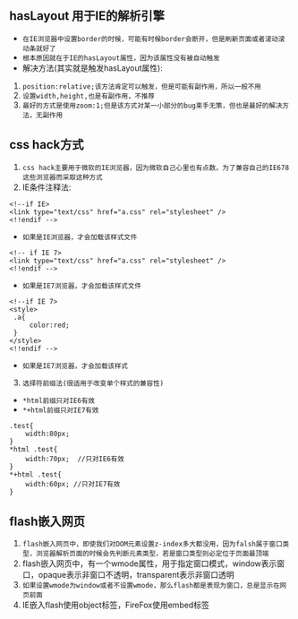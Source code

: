 ## hasLayout 用于IE的解析引擎
* `在IE浏览器中设置border的时候，可能有时候border会断开，但是刷新页面或者滚动滚动条就好了`
* `根本原因就在于IE的hasLayout属性，因为该属性没有被自动触发`
* 解决方法(其实就是触发hasLayout属性):
1. `position:relative;该方法肯定可以触发，但是可能有副作用，所以一般不用`
2. `设置width,height,也是有副作用，不推荐`
3. `最好的方式是使用zoom:1;但是该方式对某一小部分的bug束手无策，但也是最好的解决方法，无副作用`

## css hack方式
1. `css hack主要用于微软的IE浏览器，因为微软自己心里也有点数，为了兼容自己的IE678这些浏览器而采取这种方式`
2. IE条件注释法:
```
<!--if IE>
<link type="text/css" href="a.css" rel="stylesheet" />
<!!endif -->
```
* `如果是IE浏览器，才会加载该样式文件`
```
<!-- if IE 7>
<link type="text/css" href="a.css" rel="stylesheet" />
<!!endif -->
```
* `如果是IE7浏览器，才会加载该样式文件`
```
<!--if IE 7>
<style>
 .a{
	 color:red;
 }
</style>
<!!endif -->
```
* `如果是IE7浏览器，才会加载该样式`
3. `选择符前缀法(很适用于改变单个样式的兼容性)`
* `*html前缀只对IE6有效`
* `*+html前缀只对IE7有效`
```
.test{
	width:80px;
}
*html .test{
	width:70px;  //只对IE6有效
}
*+html .test{
	width:60px; //只对IE7有效
}
```

## flash嵌入网页
1. `flash嵌入网页中，即使我们对DOM元素设置z-index多大都没用，因为falsh属于窗口类型，浏览器解析页面的时候会先判断元素类型，若是窗口类型则必定位于页面最顶端`
2. flash嵌入网页中，有一个wmode属性，用于指定窗口模式，window表示窗口，opaque表示非窗口不透明，transparent表示非窗口透明
3. `如果设置wmode为window或者不设置wmode，那么flash都是表现为窗口，总是显示在网页前面`
4. IE嵌入flash使用object标签，FireFox使用embed标签

